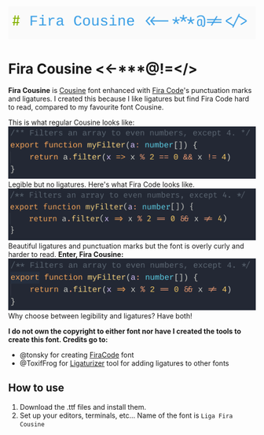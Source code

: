 ![Fira Cousine](images/title.png)

# Fira Cousine <<-***@!=</>

**Fira Cousine** is [Cousine](https://fonts.google.com/specimen/Cousine) font enhanced with [Fira Code](https://github.com/tonsky/FiraCode)'s punctuation marks and ligatures. I created this because I like ligatures but find Fira Code hard to read, compared to my favourite font Cousine.

This is what regular Cousine looks like:
![Cousine](images/cousine.png)
Legible but no ligatures. Here's what Fira Code looks like.
![Fira](images/fira.png)
Beautiful ligatures and punctuation marks but the font is overly curly and harder to read.
**Enter, Fira Cousine:**
![FiraCousine](./images/firacousine.png)
Why choose between legibility and ligatures? Have both!

**I do not own the copyright to either font nor have I created the tools to create this font. Credits go to:**
 - @tonsky for creating [FiraCode](https://github.com/tonsky/FiraCode) font
 - @ToxifFrog for [Ligaturizer](https://github.com/ToxicFrog/Ligaturizer) tool for adding ligatures to other fonts

## How to use

1. Download the .ttf files and install them.
1. Set up your editors, terminals, etc... Name of the font is `Liga Fira Cousine`